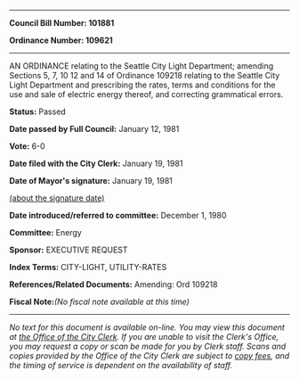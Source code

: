

********

**Council Bill Number: 101881**
   
**Ordinance Number: 109621**
********

 AN ORDINANCE relating to the Seattle City Light Department; amending Sections 5, 7, 10 12 and 14 of Ordinance 109218 relating to the Seattle City Light Department and prescribing the rates, terms and conditions for the use and sale of electric energy thereof, and correcting grammatical errors.

**Status:** Passed
   
**Date passed by Full Council:** January 12, 1981
   
**Vote:** 6-0
   
**Date filed with the City Clerk:** January 19, 1981
   
**Date of Mayor's signature:** January 19, 1981
   
[(about the signature date)](/~public/approvaldate.htm)
   
   
   
**Date introduced/referred to committee:** December 1, 1980
   
**Committee:** Energy
   
**Sponsor:** EXECUTIVE REQUEST
   
   
**Index Terms:** CITY-LIGHT, UTILITY-RATES

**References/Related Documents:** Amending: Ord 109218

**Fiscal Note:**_(No fiscal note available at this time)_
********

_No text for this document is available on-line. You may view this document at [the Office of the City Clerk](http://www.seattle.gov/leg/clerk/contactUs.htm). If you are unable to visit the Clerk's Office, you may request a copy or scan be made for you by Clerk staff. Scans and copies provided by the Office of the City Clerk are subject to [copy fees](http://clerk.seattle.gov/~public/clerkfees.htm), and the timing of service is dependent on the availability of staff._

